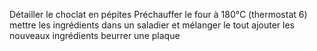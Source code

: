 Détailler le choclat en pépites
Préchauffer le four à 180°C (thermostat 6)
mettre les ingrédients dans un saladier et mélanger le tout
ajouter les nouveaux ingrédients
beurrer une plaque